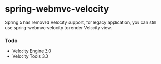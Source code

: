 spring-webmvc-velocity
============================

Spring 5 has removed Velocity support, for legacy application, you can still use spring-webmvc-velocity to render Velocity view.


### Todo

* Velocity Engine 2.0
* Velocity Tools 3.0